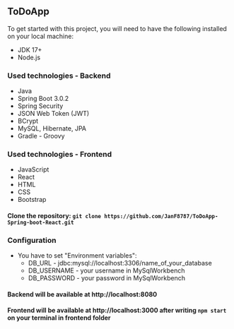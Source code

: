 ## ToDoApp

To get started with this project, you will need to have the following installed on your local machine:

* JDK 17+
* Node.js

### Used technologies - Backend

* Java
* Spring Boot 3.0.2
* Spring Security
* JSON Web Token (JWT)
* BCrypt
* MySQL, Hibernate, JPA
* Gradle - Groovy

### Used technologies - Frontend

* JavaScript
* React
* HTML
* CSS
* Bootstrap

#### Clone the repository: `git clone https://github.com/JanF8787/ToDoApp-Spring-boot-React.git`

### Configuration

* You have to set "Environment variables":
    * DB_URL - jdbc:mysql://localhost:3306/name_of_your_database
    * DB_USERNAME - your username in MySqlWorkbench
    * DB_PASSWORD - your password in MySqlWorkbench


#### Backend will be available at http://localhost:8080
#### Frontend will be available at http://localhost:3000 after writing `npm start` on your terminal in frontend folder